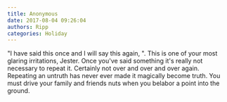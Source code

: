 ```yaml
---
title: Anonymous
date: 2017-08-04 09:26:04
authors: Ripp
categories: Holiday
---
```


 "I have said this once and I will say this again, ".  This is one of your most glaring irritations, Jester.  Once you've said something it's really not necessary to repeat it.  Certainly not over and over and over again.  Repeating an untruth has never ever made it magically become truth. You must drive your family and friends nuts when you belabor a point into the ground.